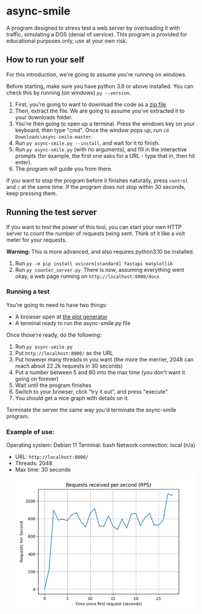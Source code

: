 # async-smile

A program designed to stress test a web server by overloading it with traffic, simulating a DOS (denial of service). This program is provided for educational purposes only, use at your own risk.

## How to run your self
For this introduction, we're going to assume you're running on windows.

Before starting, make sure you have python 3.6 or above installed. You can check this by running (on windows) `py --version`.

1. First, you're going to want to download the code as a [zip file](https://github.com/EEKIM10/async-smile/archive/refs/heads/master.zip)
2. Then, extract the file. We are going to assume you've extracted it to your downloads folder.
3. You're then going to open up a terminal. Press the windows key on your keyboard, then type "cmd". Once the window pops up, run `cd Downloads\async-smile-master`.
4. Run `py async-smile.py --install`, and wait for it to finish.
5. Run `py async-smile.py` (with no arguments), and fill in the interactive prompts (for example, the first one asks for a URL - type that in, then hit enter).
6. The program will guide you from there.

If you want to stop the program before it finishes naturally, press `control` and `c` at the same time. If the program does not stop within 30 seconds, keep pressing them.

## Running the test server
If you want to test the power of this tool, you can start your own HTTP server to count the number of requests being sent. Think of it like a volt meter for your requests.

**Warning:** This is more advanced, and also requires python3.10 be installed.

1. Run `py -m pip install uvicorn[standard] fastapi matplotlib`
2. Run `py counter_server.py`. There is now, assuming everything went okay, a web page running on `http://localhost:8000/docs`

### Running a test
You're going to need to have two things:

* A browser open at [the plot generator](http://localhost:8000/docs#/default/generate_plot_plot_get)
* A terminal ready to run the async-smile.py file

Once those're ready, do the following:

1. Run `py async-smile.py`
2. Put `http://localhost:8000/` as the URL
3. Put however many threads in you want (the more the merrier, 2048 can reach about 22.2k requests in 30 seconds)
4. Put a number between 5 and 60 into the max time (you don't want it going on forever)
5. Wait until the program finishes
6. Switch to your browser, click "try it out", and press "execute"
7. You should get a nice graph with details on it.

Terminate the server the same way you'd terminate the async-smile program.

### Example of use:
Operating system: Debian 11
Terminal: bash
Network connection: local (n/a)

* URL: `http://localhost:8000/`
* Threads: 2048
* Max time: 30 seconds
![Output](/index.png)
